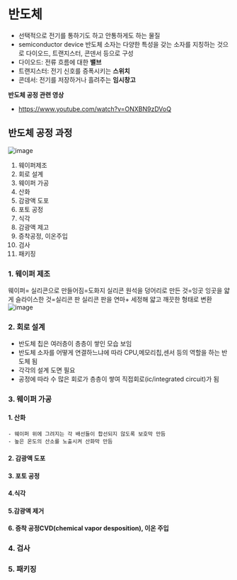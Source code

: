 # 반도체
- 선택적으로 전기를 통하기도 하고 안통하게도 하는 물질
- semiconductor device
반도체 소자는 다양한 특성을 갖는 소자를 지칭하는 것으로 다이오드, 트랜지스터, 콘덴서 등으로 구성
- 다이오드: 전류 흐름에 대한 **밸브**
- 트랜지스터: 전기 신호를 증폭시키는 **스위치**
- 콘데서: 전기를 저장하거나 흘려주는 **임시창고**


**반도체 공정 관련 영상**
- https://www.youtube.com/watch?v=ONXBN9zDVoQ


## 반도체 공정 과정
![image](https://github.com/user-attachments/assets/12844986-b656-4c96-b8b8-99063aef6f93)


1. 웨이퍼제조
2. 회로 설계
3. 웨이퍼 가공
  1. 산화
  2. 감광액 도포
  3. 포토 공정
  4. 식각
  5. 감광액 제고
  6. 증착공정, 이온주입
4. 검사
5. 패키징


### 1. 웨이퍼 제조
웨이퍼= 실리콘으로 만들어짐=도화지
실리콘 원석을 덩어리로 만든 것=잉곳
잉곳을 얇게 슬라이스한 것=실리콘 판
실리콘 판을 연마+ 세정해 얇고 깨끗한 형태로 변환
![image](https://github.com/user-attachments/assets/31dcbbd6-8dc1-4e97-b364-e97f7f5bdcf3)

### 2. 회로 설계
- 반도체 칩은 여러층이 층층이 쌓인 모습 보임
- 반도체 소자를 어떻게 연결하느냐에 따라 CPU,메모리칩,센서 등의 역할을 하는 반도체 됨
- 각각의 설계 도면 필요
- 공정에 따라 수 많은 회로가 층층이 쌓여 직접회로(ic/integrated circuit)가 됨


### 3. 웨이퍼 가공
#### 1. 산화
    - 웨이퍼 위에 그려지는 각 배선들이 합선되지 않도록 보호막 만듬
    - 높은 온도의 산소를 노출시켜 산화막 만듬

#### 2. 감광액 도포
#### 3. 포토 공정

#### 4.식각
#### 5.감광액 제거
#### 6. 증착 공정CVD(chemical vapor desposition), 이온 주입
### 4. 검사
### 5. 패키징
